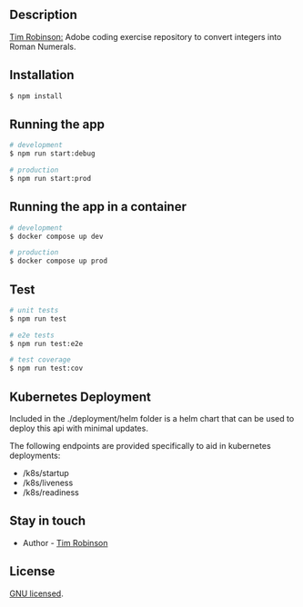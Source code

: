 ## Description

[Tim Robinson:](https://github.com/Wheredidigo/adobe) Adobe coding exercise repository to convert integers into Roman Numerals.

## Installation

```bash
$ npm install
```

## Running the app

```bash
# development
$ npm run start:debug

# production
$ npm run start:prod
```

## Running the app in a container

```bash
# development
$ docker compose up dev

# production
$ docker compose up prod
```

## Test

```bash
# unit tests
$ npm run test

# e2e tests
$ npm run test:e2e

# test coverage
$ npm run test:cov
```

## Kubernetes Deployment

Included in the ./deployment/helm folder is a helm chart that can be used to deploy this api with minimal updates.

The following endpoints are provided specifically to aid in kubernetes deployments:
- /k8s/startup
- /k8s/liveness
- /k8s/readiness

## Stay in touch

- Author - [Tim Robinson](https://github.com/Wheredidigo)

## License

[GNU licensed](LICENSE).
